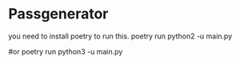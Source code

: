 # Passgenerator 
you need to install poetry to run this.
poetry run python2 -u main.py

#or
poetry run python3 -u main.py
